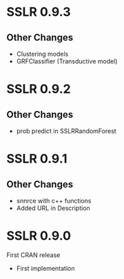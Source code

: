 
# SSLR 0.9.3

## Other Changes

* Clustering models
* GRFClassifier (Transductive model)

# SSLR 0.9.2

## Other Changes

* prob predict in SSLRRandomForest


# SSLR 0.9.1

## Other Changes

* snnrce with c++ functions
* Added URL in Description

# SSLR 0.9.0

First CRAN release

* First implementation

